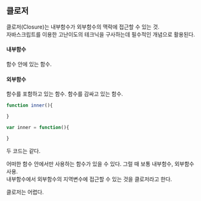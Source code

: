 ## 클로저

클로저(Closure)는 내부함수가 외부함수의 맥락에 접근할 수 있는 것.  
자바스크립트를 이용한 고난이도의 테크닉을 구사하는데 필수적인 개념으로 활용된다.  

#### 내부함수
함수 안에 있는 함수.

#### 외부함수
함수를 포함하고 있는 함수. 함수를 감싸고 있는 함수.  

```javascript
function inner(){

}
```

```javascript
var inner = function(){

}
```

두 코드는 같다.  

어떠한 함수 안에서만 사용하는 함수가 있을 수 있다. 그럴 때 보통 내부함수, 외부함수 사용.  
내부함수에서 외부함수의 지역변수에 접근할 수 있는 것을 클로저라고 한다.  

클로저는 어렵다.
